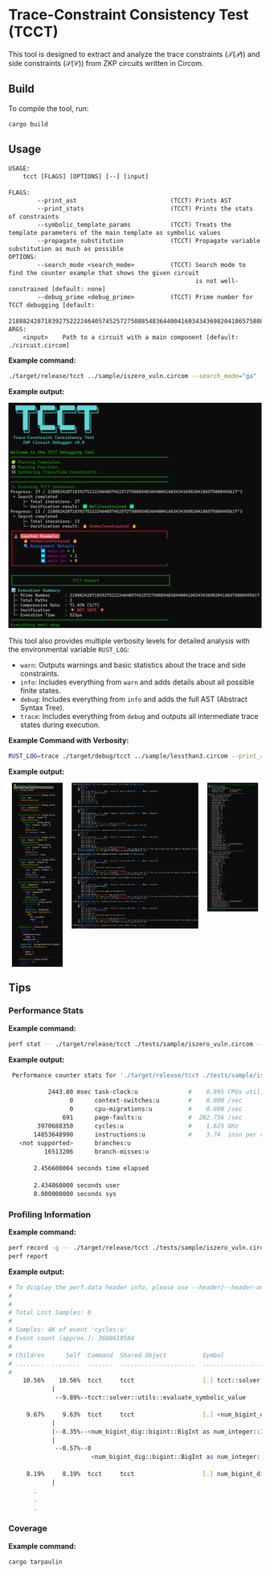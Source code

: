 # Trace-Constraint Consistency Test (TCCT)

This tool is designed to extract and analyze the trace constraints ($`\mathcal{T}(\mathcal{P})`$) and side constraints ($`\mathcal{S}(\mathcal{C})`$) from ZKP circuits written in Circom.

## Build

To compile the tool, run:

```bash
cargo build
```

## Usage

```
USAGE:
    tcct [FLAGS] [OPTIONS] [--] [input]

FLAGS:
        --print_ast                          (TCCT) Prints AST
        --print_stats                        (TCCT) Prints the stats of constraints
        --symbolic_template_params           (TCCT) Treats the template parameters of the main template as symbolic values
        --propagate_substitution             (TCCT) Propagate variable substitution as much as possible
OPTIONS:
        --search_mode <search_mode>          (TCCT) Search mode to find the counter example that shows the given circuit
                                                    is not well-constrained [default: none]
        --debug_prime <debug_prime>          (TCCT) Prime number for TCCT debugging [default:
                                                    21888242871839275222246405745257275088548364400416034343698204186575808495617]
ARGS:
    <input>    Path to a circuit with a main component [default: ./circuit.circom]
```

**Example command:**

```bash
./target/release/tcct ../sample/iszero_vuln.circom --search_mode="ga"
```

**Example output:**

<img src="img/main_result.png" alt="Result" width=600>

This tool also provides multiple verbosity levels for detailed analysis with the environmental variable `RUST_LOG`:

- `warn`: Outputs warnings and basic statistics about the trace and side constraints.
- `info`: Includes everything from `warn` and adds details about all possible finite states.
- `debug`: Includes everything from `info` and adds the full AST (Abstract Syntax Tree).
- `trace`: Includes everything from `debug` and outputs all intermediate trace states during execution.

**Example Command with Verbosity:**

```bash
RUST_LOG=trace ./target/debug/tcct ../sample/lessthan3.circom --print_ast --print_stats
```

**Example output:**

<div style="display: flex; align-items: flex-start; justify-content: space-around;">
  <img src="img/ast.png" alt="AST" style="width: 20%; margin-right: 5px;">
  <img src="img/se.png" alt="Traces" style="width: 50%; margin-right: 5px;">
  <img src="img/result.png" alt="Summary Reports" style="width: 20%;">
</div>

## Tips

### Performance Stats

**Example command:**

```bash
perf stat -- ./target/release/tcct ./tests/sample/iszero_vuln.circom --search_mode="ga"
```

**Example output:**

```bash
 Performance counter stats for './target/release/tcct ./tests/sample/iszero_vuln.circom --search_mode=ga':

           2443.80 msec task-clock:u              #    0.995 CPUs utilized
                 0      context-switches:u        #    0.000 /sec
                 0      cpu-migrations:u          #    0.000 /sec
               691      page-faults:u             #  282.756 /sec
        3970688350      cycles:u                  #    1.625 GHz
       14853648990      instructions:u            #    3.74  insn per cycle
   <not supported>      branches:u
          16513206      branch-misses:u

       2.456600004 seconds time elapsed

       2.434860000 seconds user
       0.000000000 seconds sys
```

### Profiling Information

**Example command:**

```bash
perf record -g -- ./target/release/tcct ./tests/sample/iszero_vuln.circom --search_mode="ga"
perf report
```

**Example output:**

```bash
# To display the perf.data header info, please use --header/--header-only options.
#
#
# Total Lost Samples: 0
#
# Samples: 4K of event 'cycles:u'
# Event count (approx.): 3608619584
#
# Children      Self  Command  Shared Object          Symbol                                                                                                    >
# ........  ........  .......  .....................  ..........................................................................................................>
#
    10.56%    10.56%  tcct     tcct                   [.] tcct::solver::utils::evaluate_symbolic_value
            |
             --9.89%--tcct::solver::utils::evaluate_symbolic_value

     9.67%     9.63%  tcct     tcct                   [.] <num_bigint_dig::bigint::BigInt as num_integer::Integer>::div_rem
            |
            |--8.35%--<num_bigint_dig::bigint::BigInt as num_integer::Integer>::div_rem
            |
             --0.57%--0
                       <num_bigint_dig::bigint::BigInt as num_integer::Integer>::div_rem

     8.19%     8.19%  tcct     tcct                   [.] num_bigint_dig::bigint::BigInt::from_biguint
            |
       .
       .
       .
```

### Coverage

**Example command:**

```bash
cargo tarpaulin
```
